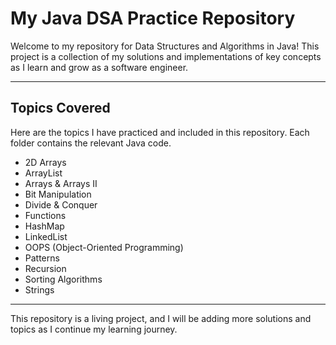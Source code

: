 # My Java DSA Practice Repository

Welcome to my repository for Data Structures and Algorithms in Java! This project is a collection of my solutions and implementations of key concepts as I learn and grow as a software engineer.

---

## Topics Covered

Here are the topics I have practiced and included in this repository. Each folder contains the relevant Java code.

* 2D Arrays
* ArrayList
* Arrays & Arrays II
* Bit Manipulation
* Divide & Conquer
* Functions
* HashMap
* LinkedList
* OOPS (Object-Oriented Programming)
* Patterns
* Recursion
* Sorting Algorithms
* Strings

---

This repository is a living project, and I will be adding more solutions and topics as I continue my learning journey.
